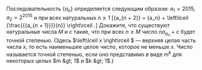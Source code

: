 Последовательность $\{{{a}_{n}}\}$ определяется следующим образом: ${{a}_{1}}=2015$, ${{a}_{2}}={{2}^{2015}}$ и при всех натуральных $n\ge 1$ 
\[{a_{n + 2}} = {a_n} + \left\lceil {\frac{{{a_{n + 1}}}}{n}} \right\rceil .\]
Докажите, что существуют натуральные числа $M$ и $c$ такие, что при всех $n\ge M$ число $n{{a}_{{{a}_{n}}}}+c$ будет точной степенью. (Здесь $\left\lceil x \right\rceil $ — верхняя целая часть числа $x$, то есть наименьшее целое число, которое не меньше $x$. Число называется точной степенью, если оно представимо в виде ${{m}^{k}}$ для некоторых целых $m &gt; 1$ и $k &gt; 1$.)